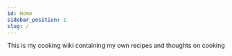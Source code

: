 ```yaml
---
id: Home
sidebar_position: 1
slug: /
---
```


This is my cooking wiki containing my own recipes and thoughts on cooking
